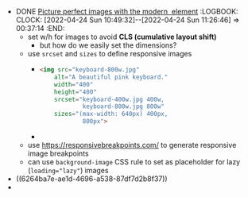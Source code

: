 - DONE [Picture perfect images with the modern <img> element](https://stackoverflow.blog/2022/03/28/picture-perfect-images-with-the-modern-element/)
  :LOGBOOK:
  CLOCK: [2022-04-24 Sun 10:49:32]--[2022-04-24 Sun 11:26:46] =>  00:37:14
  :END:
	- set w/h for images to avoid **CLS (cumulative layout shift)**
		- but how do we easily set the dimensions?
	- use `srcset` and `sizes` to define responsive images
		- ```html
		  <img src="keyboard-800w.jpg"
		      alt="A beautiful pink keyboard."
		      width="400"
		      height="400"
		      srcset="keyboard-400w.jpg 400w,
		              keyboard-800w.jpg 800w"
		      sizes="(max-width: 640px) 400px,
		              800px">
		  ```
		-
	- use https://responsivebreakpoints.com/ to generate responsive image breakpoints
	- can use `background-image` CSS rule to set as placeholder for lazy (`loading="lazy"`) images
- ((6264ba7e-ae1d-4696-a538-87df7d2b8f37))
-
